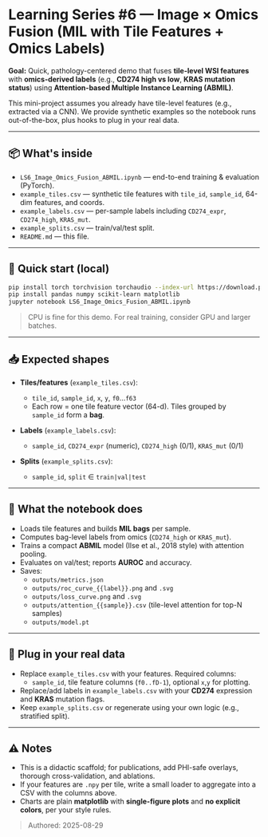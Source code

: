 # Learning Series #6 — Image × Omics Fusion (MIL with Tile Features + Omics Labels)

**Goal:** Quick, pathology-centered demo that fuses **tile-level WSI features** with **omics-derived labels** (e.g., **CD274 high vs low**, **KRAS mutation status**) using **Attention-based Multiple Instance Learning (ABMIL)**.

This mini-project assumes you already have tile-level features (e.g., extracted via a CNN). We provide synthetic examples so the notebook runs out-of-the-box, plus hooks to plug in your real data.

---

## 📦 What's inside
- `LS6_Image_Omics_Fusion_ABMIL.ipynb` — end-to-end training & evaluation (PyTorch).
- `example_tiles.csv` — synthetic tile features with `tile_id`, `sample_id`, 64-dim features, and coords.
- `example_labels.csv` — per-sample labels including `CD274_expr`, `CD274_high`, `KRAS_mut`.
- `example_splits.csv` — train/val/test split.
- `README.md` — this file.

---

## 🔧 Quick start (local)
```bash
pip install torch torchvision torchaudio --index-url https://download.pytorch.org/whl/cpu
pip install pandas numpy scikit-learn matplotlib
jupyter notebook LS6_Image_Omics_Fusion_ABMIL.ipynb
```

> CPU is fine for this demo. For real training, consider GPU and larger batches.

---

## 📥 Expected shapes

- **Tiles/features** (`example_tiles.csv`):
  - `tile_id`, `sample_id`, `x`, `y`, `f0`…`f63`
  - Each row = one tile feature vector (64-d). Tiles grouped by `sample_id` form a **bag**.

- **Labels** (`example_labels.csv`):
  - `sample_id`, `CD274_expr` (numeric), `CD274_high` (0/1), `KRAS_mut` (0/1)

- **Splits** (`example_splits.csv`):
  - `sample_id`, `split` ∈ `train|val|test`

---

## 🧪 What the notebook does
- Loads tile features and builds **MIL bags** per sample.
- Computes bag-level labels from omics (`CD274_high` or `KRAS_mut`).
- Trains a compact **ABMIL** model (Ilse et al., 2018 style) with attention pooling.
- Evaluates on val/test; reports **AUROC** and accuracy.
- Saves:
  - `outputs/metrics.json`
  - `outputs/roc_curve_{{label}}.png` and `.svg`
  - `outputs/loss_curve.png` and `.svg`
  - `outputs/attention_{{sample}}.csv` (tile-level attention for top-N samples)
  - `outputs/model.pt`

---

## 🔌 Plug in your real data
- Replace `example_tiles.csv` with your features. Required columns:
  - `sample_id`, tile feature columns (`f0..fD-1`), optional `x`,`y` for plotting.
- Replace/add labels in `example_labels.csv` with your **CD274** expression and **KRAS** mutation flags.
- Keep `example_splits.csv` or regenerate using your own logic (e.g., stratified split).

---

## ⚠️ Notes
- This is a didactic scaffold; for publications, add PHI-safe overlays, thorough cross-validation, and ablations.
- If your features are `.npy` per tile, write a small loader to aggregate into a CSV with the columns above.
- Charts are plain **matplotlib** with **single-figure plots** and **no explicit colors**, per your style rules.

> Authored: 2025-08-29
